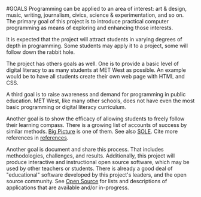 #GOALS
Programming can be applied to an area of interest: art & design, music, writing, journalism, civics, science & experimentation, and so on.  The primary goal of this project is to introduce practical computer programming as means of exploring and enhancing those interests.

It is expected that the project will attract students in varying degrees of depth in programming.  Some students may apply it to a project, some will follow down the rabbit hole.

The project has others goals as well.  One is to provide a basic level of digital literacy to as many students at MET West as possible.  An example would be to have all students create their own web page with HTML and CSS.

A third goal is to raise awareness and demand for programming in public education. MET West, like many other schools, does not have even the most basic programming or digital literacy curriculum.  

Another goal is to show the efficacy of allowing students to freely follow their learning compass.  There is a growing list of accounts of success by similar methods.  [Big Picture](http://www.bigpicture.org/) is one of them. See also [SOLE](http://www.ted.com/pages/sole_challenge).  Cite more references in [references](./reference.md).

Another goal is document and share this process.  That includes methodologies, challenges, and results.  Additionally, this project will produce interactive and instructional open source software, which may be used by other teachers or students.  There is already a good deal of "educational" software developed by this project's leaders, and the open source community. See [Open Source](./open-source.md) for lists and descriptions of applications that are available and/or in-progress.